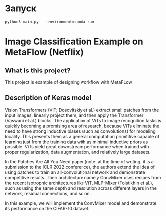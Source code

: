 # Запуск
```
python3 main.py  --environment=conda run 
```
# Image Classification Example on MetaFlow (Netflix)
## What is this project?
This project is example of designing workflow with MetaFLow 

## Description of Keras model
Vision Transformers (ViT; Dosovitskiy et al.) extract small patches from the input images, linearly project them, and then apply the Transformer (Vaswani et al.) blocks. The application of ViTs to image recognition tasks is quickly becoming a promising area of research, because ViTs eliminate the need to have strong inductive biases (such as convolutions) for modeling locality. This presents them as a general computation primititive capable of learning just from the training data with as minimal inductive priors as possible. ViTs yield great downstream performance when trained with proper regularization, data augmentation, and relatively large datasets.

In the Patches Are All You Need paper (note: at the time of writing, it is a submission to the ICLR 2022 conference), the authors extend the idea of using patches to train an all-convolutional network and demonstrate competitive results. Their architecture namely ConvMixer uses recipes from the recent isotrophic architectures like ViT, MLP-Mixer (Tolstikhin et al.), such as using the same depth and resolution across different layers in the network, residual connections, and so on.

In this example, we will implement the ConvMixer model and demonstrate its performance on the CIFAR-10 dataset.

